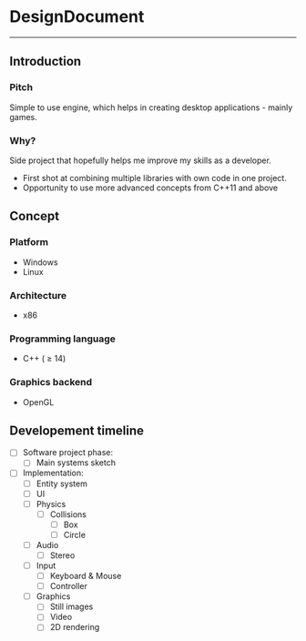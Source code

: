 # DesignDocument

---
## Introduction

### Pitch
Simple to use engine, which helps in creating desktop applications - mainly games.

### Why?
Side project that hopefully helps me improve my skills as a developer.
- First shot at combining multiple libraries with own code in one project.
- Opportunity to use more advanced concepts from C++11 and above
## Concept
### Platform
- Windows
- Linux
### Architecture
- x86
### Programming language
- C++ ( $\geq$ 14)
### Graphics backend
- OpenGL

## Developement timeline
- [ ] Software project phase:
	- [ ] Main systems sketch
- [ ] Implementation:
	- [ ] Entity system
	- [ ] UI
	- [ ] Physics
		- [ ] Collisions
			- [ ] Box
			- [ ] Circle
	- [ ] Audio
		- [ ] Stereo
	- [ ] Input
		- [ ] Keyboard & Mouse
		- [ ] Controller
	- [ ] Graphics
		- [ ] Still images
		- [ ] Video
		- [ ] 2D rendering